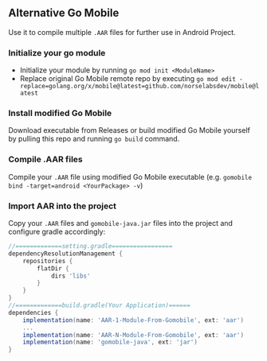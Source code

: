 ## Alternative Go Mobile

Use it to compile multiple `.AAR` files for further use in Android Project.

### Initialize your go module

* Initialize your module by running `go mod init <ModuleName>`
* Replace original Go Mobile remote repo by executing `go mod edit -replace=golang.org/x/mobile@latest=github.com/norselabsdev/mobile@latest`

### Install modified Go Mobile

Download executable from Releases or build modified Go Mobile yourself by pulling this repo and running `go build` command.

### Compile .AAR files

Compile your `.AAR` file using modified Go Mobile executable (e.g. `gomobile bind -target=android <YourPackage> -v`)

### Import AAR into the project

Copy your `.AAR` files and `gomobile-java.jar` files into the project and configure gradle accordingly:

```gradle
//=============setting.gradle=================
dependencyResolutionManagement {
    repositories {
        flatDir {
            dirs 'libs'
        }
    }
}
//=============build.gradle(Your Application)======   
dependencies {
    implementation(name: 'AAR-1-Module-From-Gomobile', ext: 'aar')
    ...
    implementation(name: 'AAR-N-Module-From-Gomobile', ext: 'aar')
    implementation(name: 'gomobile-java', ext: 'jar')
}   
```


